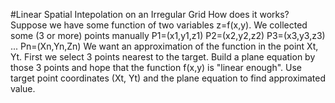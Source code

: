 #Linear Spatial Intepolation on an Irregular Grid
How does it works?
Suppose we have some function of two variables z=f(x,y). We collected some (3 or more)  points manually 
P1=(x1,y1,z1) 
P2=(x2,y2,z2)
P3=(x3,y3,z3) 
...
Pn=(Xn,Yn,Zn)
We want an approximation of the function in the point Xt, Yt.
First we select 3 points nearest to the target. 
Build a plane equation by those 3 points and hope that the function f(x,y) is "linear enough".
Use target point coordinates (Xt, Yt) and the plane equation to find approximated value.
